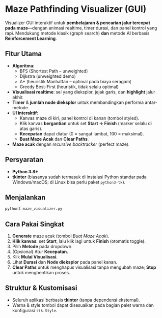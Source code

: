 # Maze Pathfinding Visualizer (GUI)

Visualizer GUI interaktif untuk **pembelajaran & pencarian jalur tercepat pada maze**—dengan animasi realtime, timer durasi, dan panel kontrol yang rapi. Mendukung metode klasik (graph search) **dan** metode AI berbasis **Reinforcement Learning**.

## Fitur Utama
- **Algoritma**: 
  - BFS (Shortest Path – unweighted)  
  - Dijkstra (unweighted demo)  
  - A* (heuristik Manhattan – optimal pada biaya seragam)  
  - Greedy Best-First (heuristik, tidak selalu optimal)  
- **Visualisasi realtime**: sel yang dieksplor, jejak garis, dan **highlight** jalur akhir.
- **Timer** & **jumlah node dieksplor** untuk membandingkan performa antar-metode.
- **UI interaktif**: 
  - Kanvas maze di kiri, panel kontrol di kanan (tombol styled).
  - Klik kanvas **bergantian** untuk set **Start → Finish** (marker selalu di atas garis).
  - **Kecepatan** dapat diatur (0 = sangat lambat, 100 = maksimal).
  - **Buat Maze Acak** dan **Clear Paths**.
- **Maze acak** dengan *recursive backtracker* (perfect maze).

## Persyaratan
- **Python 3.8+**
- **tkinter** (biasanya sudah termasuk di instalasi Python standar pada Windows/macOS; di Linux bisa perlu paket `python3-tk`).

## Menjalankan
```bash
python3 maze_visualizer.py
```

## Cara Pakai Singkat
1. **Generate** maze acak (tombol *Buat Maze Acak*).  
2. **Klik kanvas**: set **Start**, lalu klik lagi untuk **Finish** (otomatis toggle).  
3. Pilih **Metode** pada dropdown.  
4. (Opsional) Atur **Kecepatan**.  
5. Klik **Mulai Visualisasi**.  
6. Lihat **Durasi** dan **Node dieksplor** pada panel kanan.  
7. **Clear Paths** untuk menghapus visualisasi tanpa mengubah maze; **Stop** untuk menghentikan proses.


## Struktur & Kustomisasi
- Seluruh aplikasi berbasis **tkinter** (tanpa dependensi eksternal).  
- Warna & style tombol dapat disesuaikan pada bagian palet warna dan konfigurasi `ttk.Style`.

